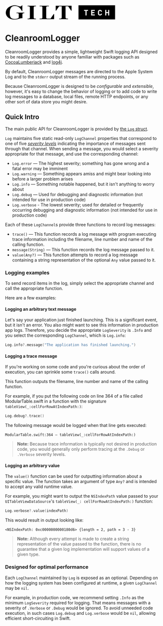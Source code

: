 ![Gilt Tech logo](https://raw.githubusercontent.com/gilt/Cleanroom/master/Assets/gilt-tech-logo.png)

# CleanroomLogger

CleanroomLogger provides a simple, lightweight Swift logging API designed to be readily understood by anyone familiar with packages such as [CocoaLumberjack](https://github.com/CocoaLumberjack/CocoaLumberjack) and [log4j](https://en.wikipedia.org/wiki/Log4j).

By default, CleanroomLogger messages are directed to the Apple System Log and to the `stderr` output stream of the running process. 

Because CleanroomLogger is designed to be *configurable* and *extensible*, however, it's easy to change the behavior of logging or to add code to write log messages to a database, local files, remote HTTP endpoints, or any other sort of data store you might desire.

## Quick Intro

The main public API for CleanroomLogger is provided by [the `Log` struct](https://rawgit.com/emaloney/CleanroomLogger/master/Documentation/Structs/Log.html).

`Log` maintains five static read-only `LogChannel` properties that correspond to one of five [*severity levels*](https://rawgit.com/emaloney/CleanroomLogger/master/Documentation/Enums/LogSeverity.html) indicating the importance of messages sent through that channel. When sending a message, you would select a severity appropriate for that message, and use the corresponding channel:

- `Log.error` — The highest severity; something has gone wrong and a fatal error may be imminent
- `Log.warning` — Something appears amiss and might bear looking into before a larger problem arises
- `Log.info` — Something notable happened, but it isn't anything to worry about
- `Log.debug` — Used for debugging and diagnostic information (not intended for use in production code)
- `Log.verbose` - The lowest severity; used for detailed or frequently occurring debugging and diagnostic information (not intended for use in production code)

Each of these `LogChannel`s provide three functions to record log messages:

- `trace()` — This function records a log message with program executing trace information including the filename, line number and name of the calling function.
- `message(String)` — This function records the log message passed to it.
- `value(Any?)` — This function attempts to record a log message containing a string representation of the optional `Any` value passed to it. 

### Logging examples

To send record items in the log, simply select the appropriate channel and call the appropriate function.

Here are a few examples:

#### Logging an arbitrary text message

Let's say your application just finished launching. This is a significant event, but it isn't an error. You also might want to see this information in production app logs. Therefore, you decide the appropriate `LogSeverity` is `.Info` and you select the corresponding `LogChannel`, which is `Log.info`:

```swift
Log.info?.message("The application has finished launching.")
```

#### Logging a trace message

If you're working on some code and you're curious about the order of execution, you can sprinkle some `trace()` calls around.

This function outputs the filename, line number and name of the calling function.

For example, if you put the following code on line 364 of a file called ModularTable.swift in a function with the signature `tableView(_:cellForRowAtIndexPath:)`:

```swift
Log.debug?.trace()
```

The following message would be logged when that line gets executed:

```
ModularTable.swift:364 — tableView(_:cellForRowAtIndexPath:)
```

> **Note:** Because trace information is typically not desired in production code, you would generally only perform tracing at the `.Debug` or `.Verbose` severity levels.

#### Logging an arbitrary value

The `value()` function can be used for outputting information about a specific value. The function takes an argument of type `Any?` and is intended to accept any valid runtime value.

For example, you might want to output the `NSIndexPath` value passed to your `UITableViewDataSource`'s `tableView(_: cellForRowAtIndexPath:)` function:

```swift
Log.verbose?.value(indexPath)
```

This would result in output looking like:

```
<NSIndexPath: 0xc0000000000180d6> {length = 2, path = 3 - 3}
```

> **Note:** Although every attempt is made to create a string representation of the value passed to the function, there is no guarantee that a given log implementation will support values of a given type.

### Designed for optimal performance

Each `LogChannel` maintained by `Log` is exposed as an optional. Depending on how the logging system has been configured at runtime, a given `LogChannel` may be `nil`.

For example, in production code, we recommend setting `.Info` as the minimum `LogSeverity` required for logging. That means messages with a severity of `.Verbose` or `.Debug` would be ignored. To avoid unneeded code execution, in such cases `Log.debug` and `Log.verbose` would be `nil`, allowing efficient short-circuiting in Swift.
